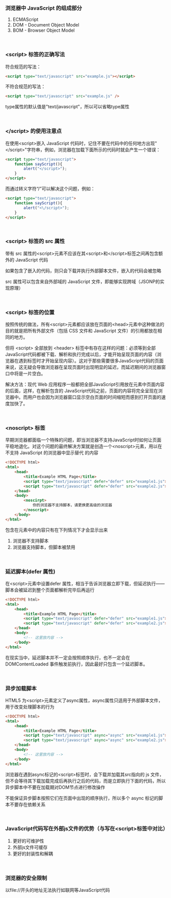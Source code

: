 ### 浏览器中 JavaScript 的组成部分

1. ECMAScript
2. DOM - Document Object Model
3. BOM - Browser Object Model

<br/>

###  \<script> 标签的正确写法

符合规范的写法：
```html
<script type="text/javascript" src="example.js"></script>
```
不符合规范的写法：
```html
<script type="text/javascript" src="example.js" />
```

type属性的默认值是"text/javascript"，所以可以省略type属性

<br/>

###  \</script> 的使用注意点

在使用\<script>嵌入 JavaScript 代码时，记住不要在代码中的任何地方出现"\</script>"字符串，例如，浏览器在加载下面所示的代码时就会产生一个错误：
```html
<script type="text/javascript">
    function sayScript(){
        alert("</script>");
    }
</script>
```
而通过转义字符“/”可以解决这个问题，例如：
```html
<script type="text/javascript">
    function sayScript(){
        alert("<\/script>");
    }
</script> 
```

<br/>

###  \<script> 标签的 src 属性

带有 src 属性的\<script>元素不应该在其\<script>和\</script>标签之间再包含额外的 JavaScript 代码

如果包含了嵌入的代码，则只会下载并执行外部脚本文件，嵌入的代码会被忽略

src 属性可以包含来自外部域的 JavaScript 文件，即能够实现跨域（JSONP的实现原理）

<br/>

### \<script> 标签的位置

按照传统的做法，所有\<script>元素都应该放在页面的\<head>元素中这种做法的目的就是把所有外部文件（包括 CSS 文件和 JavaScript 文件）的引用都放在相同的地方。

但将 \<script> 全部放到 \<header> 标签中有存在这样的问题：必须等到全部JavaScript代码都被下载、解析和执行完成以后，才能开始呈现页面的内容（浏览器在遇到<body>标签时才开始呈现内容）。这对于那些需要很多JavaScript代码的页面来说，这无疑会导致浏览器在呈现页面时出现明显的延迟，而延迟期间的浏览器窗口中将是一片空白。

解决方法：现代 Web 应用程序一般都把全部JavaScript引用放在<body>元素中页面内容的后面，这样，在解析包含的 JavaScript代码之前，页面的内容将完全呈现在浏览器中。而用户也会因为浏览器窗口显示空白页面的时间缩短而感到打开页面的速度加快了。

<br/>

###  \<noscript> 标签

早期浏览器都面临一个特殊的问题，即当浏览器不支持JavaScript时如何让页面平稳地退化。对这个问题的最终解决方案就是创造一个\<noscript>元素，用以在不支持 JavaScript 的浏览器中显示替代
的内容
```html
<!DOCTYPE html>
<html>
    <head>
        <title>Example HTML Page</title>
        <script type="text/javascript" defer="defer" src="example1.js"></script>
        <script type="text/javascript" defer="defer" src="example2.js"></script>
    </head>
    <body>
        <noscirpt>
            你的浏览器不支持脚本，请更换更高级的浏览器
        </noscript>
    </body>
</html> 
```

包含在<noscript>元素中的内容只有在下列情况下才会显示出来

1. 浏览器不支持脚本
2. 浏览器支持脚本，但脚本被禁用

<br/>

### 延迟脚本(defer 属性)

在\<script>元素中设置defer 属性，相当于告诉浏览器立即下载，但延迟执行——脚本会被延迟到整个页面都解析完毕后再运行

```html
<!DOCTYPE html>
<html>
    <head>
        <title>Example HTML Page</title>
        <script type="text/javascript" defer="defer" src="example1.js"></script>
        <script type="text/javascript" defer="defer" src="example2.js"></script>
    </head>
    <body>
        <!-- 这里放内容 -->
    </body>
</html> 
```

在现实当中，延迟脚本并不一定会按照顺序执行，也不一定会在 DOMContentLoaded 事件触发前执行，因此最好只包含一个延迟脚本。

<br/>

### 异步加载脚本

HTML5 为\<script>元素定义了async属性，async属性只适用于外部脚本文件，用于改变处理脚本的行为

```html
<!DOCTYPE html>
<html>
    <head>
        <title>Example HTML Page</title>
        <script type="text/javascript" async="async" src="example1.js"></script>
        <script type="text/javascript" async="async" src="example2.js"></script>
    </head>
    <body>
        <!-- 这里放内容 -->
    </body>
</html> 
```

浏览器在遇到async标记的\<script>标签时，会下载并加载其src指向的 js 文件，但不会等待其下载加载完成后再执行之后的代码，而是立即执行下面的代码，所以异步脚本中不要在加载期对DOM节点进行修改操作

不能保证异步脚本按照它们在页面中出现的顺序执行，所以多个 async 标记的脚本不要存在依赖关系

<br/>

###  JavaScript代码写在外部js文件的优势（与写在\<script>标签中对比）

1. 更好的可维护性
2. 外部js文件可缓存
3. 更好的封装性和解耦

<br/>

### 浏览器的安全限制

以file://开头的地址无法执行如联网等JavaScript代码